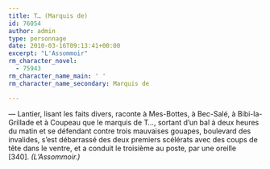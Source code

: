 ```yaml
---
title: T… (Marquis de)
id: 76054
author: admin
type: personnage
date: 2010-03-16T09:13:41+00:00
excerpt: "L'Assommoir"
rm_character_novel:
  - 75943
rm_character_name_main: ' '
rm_character_name_secondary: Marquis de

---
```

— Lantier, lisant les faits divers, raconte à Mes-Bottes, à Bec-Salé, à Bibi-la-Grillade et à Coupeau que le marquis de T&#8230;, sortant d&rsquo;un bal à deux heures du matin et se défendant contre trois mauvaises gouapes, boulevard des invalides, s&rsquo;est débarrassé des deux premiers scélérats avec des coups de tête dans le ventre, et a conduit le troisième au poste, par une oreille [340]. _(L&rsquo;Assommoir.)_